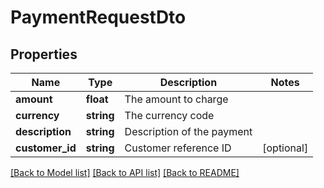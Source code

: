 # PaymentRequestDto

## Properties
Name | Type | Description | Notes
------------ | ------------- | ------------- | -------------
**amount** | **float** | The amount to charge | 
**currency** | **string** | The currency code | 
**description** | **string** | Description of the payment | 
**customer_id** | **string** | Customer reference ID | [optional] 

[[Back to Model list]](../../README.md#documentation-for-models) [[Back to API list]](../../README.md#documentation-for-api-endpoints) [[Back to README]](../../README.md)

